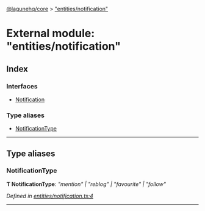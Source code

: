 [@lagunehq/core](../README.md) > ["entities/notification"](../modules/_entities_notification_.md)

# External module: "entities/notification"

## Index

### Interfaces

* [Notification](../interfaces/_entities_notification_.notification.md)

### Type aliases

* [NotificationType](_entities_notification_.md#notificationtype)

---

## Type aliases

<a id="notificationtype"></a>

###  NotificationType

**Ƭ NotificationType**: *"mention" \| "reblog" \| "favourite" \| "follow"*

*Defined in [entities/notification.ts:4](https://github.com/lagunehq/core/blob/9f0a933/src/entities/notification.ts#L4)*

___

